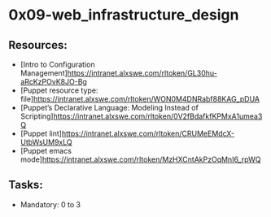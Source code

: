 # 0x09-web_infrastructure_design 

## Resources:
* [Intro to Configuration Management]https://intranet.alxswe.com/rltoken/GL30hu-aRcKzPOvK8JO-Bg
* [Puppet resource type: file]https://intranet.alxswe.com/rltoken/WON0M4DNRabf88KAG_pDUA
* [Puppet’s Declarative Language: Modeling Instead of Scripting]https://intranet.alxswe.com/rltoken/0V2fBdafkfKPMxA1umea3Q
* [Puppet lint]https://intranet.alxswe.com/rltoken/CRUMeEMdcX-UtbWsUM9xLQ
* [Puppet emacs mode]https://intranet.alxswe.com/rltoken/MzHXCntAkPzOqMnI6_rpWQ

## Tasks:
* Mandatory: 0 to 3
